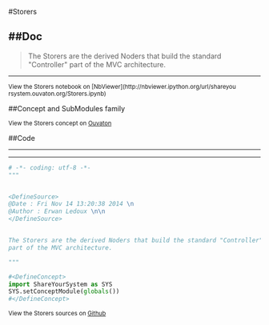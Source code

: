 

<!--
FrozenIsBool False
-->

#Storers

##Doc
----


>
> The Storers are the derived Noders that build the standard "Controller"
> part of the MVC architecture.
>
>

----

<small>
View the Storers notebook on [NbViewer](http://nbviewer.ipython.org/url/shareyou
rsystem.ouvaton.org/Storers.ipynb)
</small>




<!--
FrozenIsBool False
-->

##Concept and SubModules family

<script type="text/javascript">

        var HrefStr=window.location.href;
        //alert(window.location.href)

        if(HrefStr ==
"http://shareyoursystem.ouvaton.org/site/LibraryReference/Storers/"){

            //alert('Ouvaton')
            document.write("from ")
            document.write("http://shareyoursystem.ouvaton.org/slides/ ")
            document.write("<iframe width=\"725\" height=\"300\" src=\"")
            document.write("http://shareyoursystem.ouvaton.org")
            document.write("/slides/Storers.php\"></iframe>")
        }
        else if(HrefStr == "http://127.0.0.1:8000/LibraryReference/Storers/"){

        //alert('Localhost')
        document.write("from ")
        document.write("localhost mkdocs but direct to ouvaton")
        document.write("<iframe width=\"725\" height=\"300\" src=\"")
        document.write("http://shareyoursystem.ouvaton.org")
        document.write("/slides/Storers.php\"></iframe>")
    }
    else
    {

        //alert('Local')
            document.write("from ")
            document.write("/Users/ledoux/Documents/ShareYourSystem/Ouvaton/ ")
            document.write("<iframe width=\"725\" height=\"300\" src=\"")
            document.write("/Users/ledoux/Documents/ShareYourSystem/Ouvaton/")
            document.write("Storers.html\"></iframe>")

    }

</script>

<small>
View the Storers concept on <a
href="http://shareyoursystem.ouvaton.org/slides/Storers.php"
target="_blank">Ouvaton</a>
</small>




<!--
FrozenIsBool False
-->

##Code

----

<ClassDocStr>

----

```python
# -*- coding: utf-8 -*-
"""


<DefineSource>
@Date : Fri Nov 14 13:20:38 2014 \n
@Author : Erwan Ledoux \n\n
</DefineSource>


The Storers are the derived Noders that build the standard "Controller"
part of the MVC architecture.

"""

#<DefineConcept>
import ShareYourSystem as SYS
SYS.setConceptModule(globals())
#</DefineConcept>

```

<small>
View the Storers sources on <a href="https://github.com/Ledoux/ShareYourSystem/t
ree/master/Pythonlogy/ShareYourSystem/Storers" target="_blank">Github</a>
</small>


